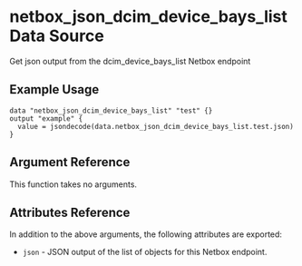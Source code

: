 # netbox\_json\_dcim\_device\_bays\_list Data Source

Get json output from the dcim_device_bays_list Netbox endpoint

## Example Usage

```hcl
data "netbox_json_dcim_device_bays_list" "test" {}
output "example" {
  value = jsondecode(data.netbox_json_dcim_device_bays_list.test.json)
}
```

## Argument Reference

This function takes no arguments.

## Attributes Reference

In addition to the above arguments, the following attributes are exported:
* ``json`` - JSON output of the list of objects for this Netbox endpoint.

